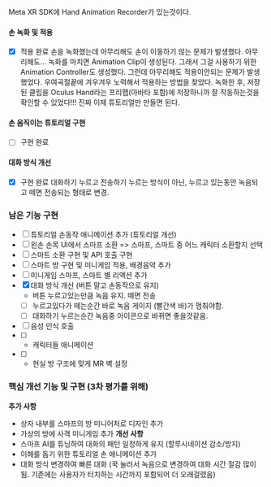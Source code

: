 Meta XR SDK에 Hand Animation Recorder가 있는것이다.
#### 손 녹화 및 적용
- [x] 적용 완료
손을 녹화했는데 아무리해도 손이 이동하기 않는 문제가 발생했다. 아무리해도...
녹화를 마치면 Animation Clip이 생성된다. 그래서 그걸 사용하기 위한 Animation Controller도 생성했다. 그런데 아무리해도 적용이안되는 문제가 발생했었다.
우여곡절끝에 겨우겨우 노력해서 적용하는 방법을 찾았다.
녹화한 후, 저장된 클립을 Oculus Hand라는 프리팹(아바타 포함)에 저장하니까 잘 작동하는것을 확인할 수 있었다!!! 진짜 이제 튜토리얼만 만들면 된다.
#### 손 움직이는 튜토리얼 구현
- [ ] 구현 완료
#### 대화 방식 개선
- [x] 구현 완료
대화하기 누르고 전송하기 누르는 방식이 아닌, 누르고 있는동안 녹음되고 떼면 전송되는 형태로 변경.
### 남은 기능 구현
- [ ] 튜토리얼 손동작 애니메이션 추가 (튜토리얼 개선)
- [ ] 왼손 손목 UI에서 스마프 소환 => 스마프, 스마트 중 어느 캐릭터 소환할지 선택
- [ ] 스마트 소환 구현 및 API 호출 구현
- [ ] 스마트 방 구현 및 미니게임 적용, 배경음악 추가
- [ ] 미니게임 스마프, 스마트 별 리액션 추가
- [x] 대화 방식 개선 (버튼 말고 손동작으로 유지)
	- 버튼 누르고있는만큼 녹음 유지. 떼면 전송
	- [ ] 누르고있다가 떼는순간 바로 녹음 게이지 (빨간색 바)가 멈춰야함. 
	- [ ] 대화하기 누르는순간 녹음중 아이콘으로 바뀌면 좋을것같음. 
- [ ] 음성 인식 호출
- [ ] + 캐릭터들 애니메이션
- [ ] + 현실 방 구조에 맞게 MR 벽 설정


### 핵심 개선 기능 및 구현 (3차 평가를 위해)
**추가 사항**
- 상자 내부를 스마프의 방 미니어처로 디자인 추가
- 가상의 방에 사격 미니게임 추가
**개선 사항**
- 스마프 AI를 튜닝하여 대화의 패턴 일정하게 유지 (할루시네이션 감소/방지)
- 이해를 돕기 위한 튜토리얼 손 애니메이션 추가
- 대화 방식 변경하여 빠른 대화 (꾹 눌러서 녹음으로 변경하여 대화 시간 절감 많이 됨. 기존에는 사용자가 터치하는 시간까지 포함되어 더 오래걸렸음)  